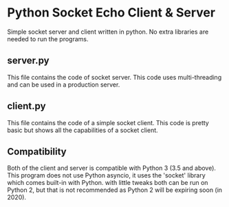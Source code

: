 # Python Socket Echo Client & Server
Simple socket server and client written in python. No extra libraries are needed to run the programs. 

## server.py
This file contains the code of socket server. This code uses multi-threading and can be used in a production server.

## client.py
This file contains the code of a simple socket client. This code is pretty basic but shows all the capabilities of a socket client.

## Compatibility
Both of the client and server is compatible with Python 3 (3.5 and above). This program does not use Python asyncio, it uses the 'socket' library which comes built-in with Python. with little tweaks both can be run on Python 2, but that is not recommended as Python 2 will be expiring soon (in 2020).
